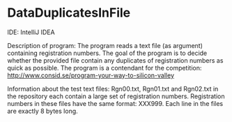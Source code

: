 # DataDuplicatesInFile
IDE: IntelliJ IDEA

Description of program:
The program reads a text file (as argument) containing registration numbers. The goal of the program is to decide whether the provided file contain any duplicates of registration numbers as quick as possible. The program is a contendant for the competition: http://www.consid.se/program-your-way-to-silicon-valley

Information about the test text files: Rgn00.txt, Rgn01.txt and Rgn02.txt in the repository each contain a large set of registration numbers. Registration numbers in these files have the same format: XXX999. Each line in the files are exactly 8 bytes long.
